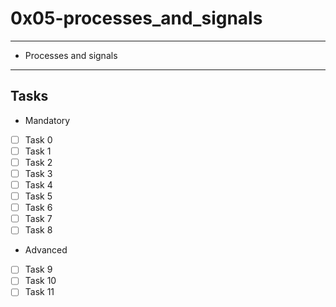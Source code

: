 # 0x05-processes_and_signals
---
* Processes and signals
---
## Tasks
* Mandatory
- [ ] Task 0
- [ ] Task 1
- [ ] Task 2
- [ ] Task 3
- [ ] Task 4
- [ ] Task 5
- [ ] Task 6
- [ ] Task 7
- [ ] Task 8
* Advanced
- [ ] Task 9
- [ ] Task 10
- [ ] Task 11
